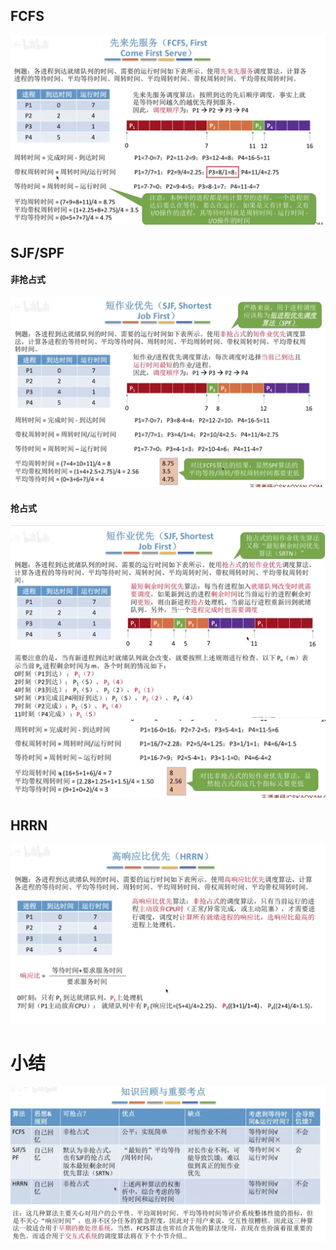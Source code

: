 

## FCFS
![输入图片说明](/imgs/2025-09-11/Jc6o0xWLzM1Eq4if.png)
## SJF/SPF
#### 非抢占式
![输入图片说明](/imgs/2025-09-11/nzKyvXmWuFLVwBDw.png)
#### 抢占式
![输入图片说明](/imgs/2025-09-11/j6e9EKa7kVRm9Qrw.png)
![输入图片说明](/imgs/2025-09-11/wi9T2502KuJYF0Dv.png)
## HRRN
![输入图片说明](/imgs/2025-09-11/4VqllSNl0hMVvJtb.png)
# 小结
![输入图片说明](/imgs/2025-09-11/pw3AC9gCEHci7Ijo.png)
<!--stackedit_data:
eyJoaXN0b3J5IjpbMTcwOTU0MTE4NSwtMjM0NTU4NDAzXX0=
-->